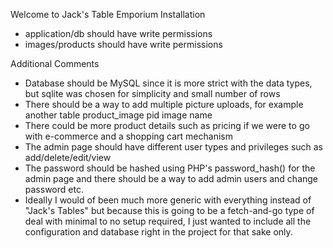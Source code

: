 Welcome to Jack's Table Emporium
Installation
- application/db should have write permissions
- images/products should have write permissions


Additional Comments
- Database should be MySQL since it is more strict with the data types, but sqlite was chosen for simplicity and small number of rows
- There should be a way to add multiple picture uploads, for example another table product_image pid image name
- There could be more product details such as pricing if we were to go with e-commerce and a shopping cart mechanism
- The admin page should have different user types and privileges such as add/delete/edit/view 
- The password should be hashed using PHP's password_hash() for the admin page and there should be a way to add admin users and change password etc.
- Ideally I would of been much more generic with everything instead of "Jack's Tables" but because this is going to be a fetch-and-go type of deal with minimal to no setup required, I just wanted to include all the configuration and database right in the project for that sake only.
